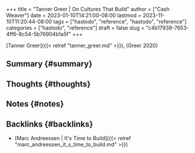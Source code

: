 +++
title = "Tanner Greer | On Cultures That Build"
author = ["Cash Weaver"]
date = 2023-01-10T14:21:00-08:00
lastmod = 2023-11-10T11:20:44-08:00
tags = ["hastodo", "reference", "hastodo", "reference"]
categories = ["hastodo", "reference"]
draft = false
slug = "c4b17938-7653-4ff6-8c54-5b76904b1a5f"
+++

[Tanner Greer]({{< relref "tanner_greer.md" >}}), (Greer 2020)


## Summary {#summary}


## Thoughts {#thoughts}


## Notes {#notes}


## Backlinks {#backlinks}

-   [Marc Andreessen | It's Time to Build]({{< relref "marc_andreessen_it_s_time_to_build.md" >}})
